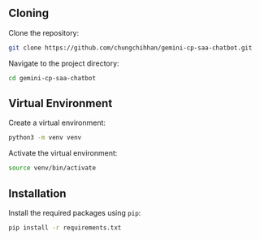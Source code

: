 ## Cloning

Clone the repository:

```bash
git clone https://github.com/chungchihhan/gemini-cp-saa-chatbot.git
```

Navigate to the project directory:

```bash
cd gemini-cp-saa-chatbot
```

## Virtual Environment

Create a virtual environment:

```bash
python3 -m venv venv
```

Activate the virtual environment:

```bash
source venv/bin/activate
```

## Installation

Install the required packages using `pip`:

```bash
pip install -r requirements.txt
```
